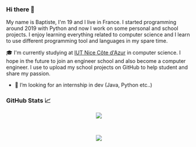 ### Hi there 👋

My name is Baptiste, I'm 19 and I live in France. 
I started programming around 2019 with Python and now I work on some personal and school projects. 
I enjoy learning everything related to computer science and I learn to use different programming tool and languages in my spare time.

🎓 I'm currently studying at [IUT Nice Côte d'Azur](https://iut.univ-cotedazur.fr/) in computer science. I hope in the future to join an engineer school and also become a computer engineer. 
I use to upload my school projects on GitHub to help student and share my passion.

- 👯 I’m looking for an internship in dev (Java, Python etc..) 

### GitHub Stats 📈

<p align="center">
  <img align="center" src="https://github-readme-stats.vercel.app/api?username=BaptisteLacroix&show_icons=true&theme=algolia">
</p>
<br >

<p align="center">
  <img align="center" src="https://github-readme-stats.vercel.app/api/top-langs/?username=BaptisteLacroix&langs_count=11&theme=algolia">
</p>

<!--
**BaptisteLacroix/BaptisteLacroix** is a ✨ _special_ ✨ repository because its `README.md` (this file) appears on your GitHub profile.

Here are some ideas to get you started:

- 🔭 I’m currently working on ...
- 🌱 I’m currently learning ...
- 👯 I’m looking to collaborate on ...
- 🤔 I’m looking for help with ...
- 💬 Ask me about ...
- 📫 How to reach me: ...
- 😄 Pronouns: ...
- ⚡ Fun fact: ...
-->
